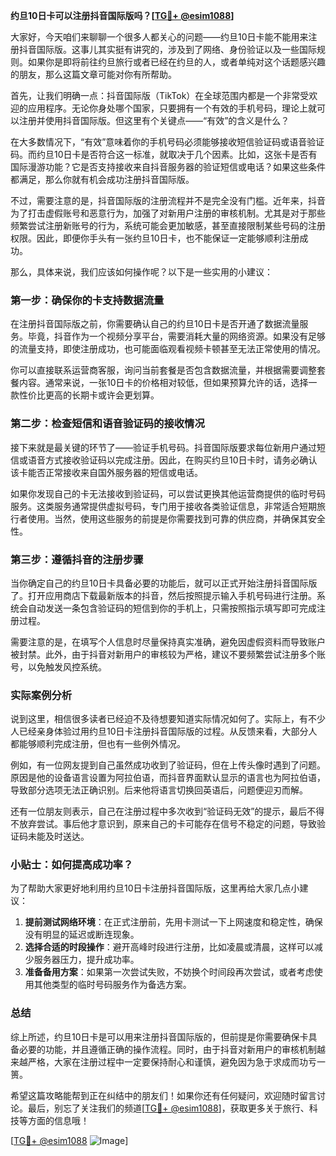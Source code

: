 **约旦10日卡可以注册抖音国际版吗？[[TG💪+ @esim1088](https://t.me/s/esim1088)]**

大家好，今天咱们来聊聊一个很多人都关心的问题——约旦10日卡能不能用来注册抖音国际版。这事儿其实挺有讲究的，涉及到了网络、身份验证以及一些国际规则。如果你是即将前往约旦旅行或者已经在约旦的人，或者单纯对这个话题感兴趣的朋友，那么这篇文章可能对你有所帮助。

首先，让我们明确一点：抖音国际版（TikTok）在全球范围内都是一个非常受欢迎的应用程序。无论你身处哪个国家，只要拥有一个有效的手机号码，理论上就可以注册并使用抖音国际版。但这里有个关键点——“有效”的含义是什么？

在大多数情况下，“有效”意味着你的手机号码必须能够接收短信验证码或语音验证码。而约旦10日卡是否符合这一标准，就取决于几个因素。比如，这张卡是否有国际漫游功能？它是否支持接收来自抖音服务器的验证短信或电话？如果这些条件都满足，那么你就有机会成功注册抖音国际版。

不过，需要注意的是，抖音国际版的注册流程并不是完全没有门槛。近年来，抖音为了打击虚假账号和恶意行为，加强了对新用户注册的审核机制。尤其是对于那些频繁尝试注册新账号的行为，系统可能会更加敏感，甚至直接限制某些号码的注册权限。因此，即便你手头有一张约旦10日卡，也不能保证一定能够顺利注册成功。

那么，具体来说，我们应该如何操作呢？以下是一些实用的小建议：

### 第一步：确保你的卡支持数据流量

在注册抖音国际版之前，你需要确认自己的约旦10日卡是否开通了数据流量服务。毕竟，抖音作为一个视频分享平台，需要消耗大量的网络资源。如果没有足够的流量支持，即使注册成功，也可能面临观看视频卡顿甚至无法正常使用的情况。

你可以直接联系运营商客服，询问当前套餐是否包含数据流量，并根据需要调整套餐内容。通常来说，一张10日卡的价格相对较低，但如果预算允许的话，选择一款性价比更高的长期卡或许会更划算。

### 第二步：检查短信和语音验证码的接收情况

接下来就是最关键的环节了——验证手机号码。抖音国际版要求每位新用户通过短信或语音方式接收验证码以完成注册。因此，在购买约旦10日卡时，请务必确认该卡能否正常接收来自国外服务器的短信或电话。

如果你发现自己的卡无法接收到验证码，可以尝试更换其他运营商提供的临时号码服务。这类服务通常提供虚拟号码，专门用于接收各类验证信息，非常适合短期旅行者使用。当然，使用这些服务的前提是你需要找到可靠的供应商，并确保其安全性。

### 第三步：遵循抖音的注册步骤

当你确定自己的约旦10日卡具备必要的功能后，就可以正式开始注册抖音国际版了。打开应用商店下载最新版本的抖音，然后按照提示输入手机号码进行注册。系统会自动发送一条包含验证码的短信到你的手机上，只需按照指示填写即可完成注册过程。

需要注意的是，在填写个人信息时尽量保持真实准确，避免因虚假资料而导致账户被封禁。此外，由于抖音对新用户的审核较为严格，建议不要频繁尝试注册多个账号，以免触发风控系统。

### 实际案例分析

说到这里，相信很多读者已经迫不及待想要知道实际情况如何了。实际上，有不少人已经亲身体验过用约旦10日卡注册抖音国际版的过程。从反馈来看，大部分人都能够顺利完成注册，但也有一些例外情况。

例如，有一位网友提到自己虽然成功收到了验证码，但在上传头像时遇到了问题。原因是他的设备语言设置为阿拉伯语，而抖音界面默认显示的语言也为阿拉伯语，导致部分选项无法正确识别。后来他将语言切换回英语后，问题便迎刃而解。

还有一位朋友则表示，自己在注册过程中多次收到“验证码无效”的提示，最后不得不放弃尝试。事后他才意识到，原来自己的卡可能存在信号不稳定的问题，导致验证码未能及时送达。

### 小贴士：如何提高成功率？

为了帮助大家更好地利用约旦10日卡注册抖音国际版，这里再给大家几点小建议：

1. **提前测试网络环境**：在正式注册前，先用卡测试一下上网速度和稳定性，确保没有明显的延迟或断连现象。
2. **选择合适的时段操作**：避开高峰时段进行注册，比如凌晨或清晨，这样可以减少服务器压力，提升成功率。
3. **准备备用方案**：如果第一次尝试失败，不妨换个时间段再次尝试，或者考虑使用其他类型的临时号码服务作为备选方案。

### 总结

综上所述，约旦10日卡是可以用来注册抖音国际版的，但前提是你需要确保卡具备必要的功能，并且遵循正确的操作流程。同时，由于抖音对新用户的审核机制越来越严格，大家在注册过程中一定要保持耐心和谨慎，避免因为急于求成而功亏一篑。

希望这篇攻略能帮到正在纠结中的朋友们！如果你还有任何疑问，欢迎随时留言讨论。最后，别忘了关注我们的频道[[TG💪+ @esim1088](https://t.me/s/esim1088)]，获取更多关于旅行、科技等方面的信息哦！

[[TG💪+ @esim1088](https://t.me/s/esim1088) ![Image](https://i.postimg.cc/4NQfJmqS/Snipaste-2025-05-13-00-14-12.png)]
